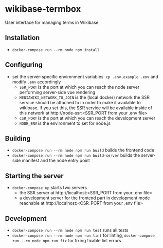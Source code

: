 # wikibase-termbox
User interface for managing terms in Wikibase

## Installation
* `docker-compose run --rm node npm install`

## Configuring
* set the server-specific environment variables: `cp .env.example .env` and modify `.env` accordingly
  * `SSR_PORT` is the port at which you can reach the node server performing server-side vue rendering
  * `MEDIAWIKI_NETWORK_TO_JOIN` is the (local docker) network the SSR service should be attached to in order to make it available to wikibase. If you set this, the SSR service will be available inside of this network at http://node-ssr:<SSR_PORT from your .env file>
  * `CSR_PORT` is the port at which you can reach the development server
  * `NODE_ENV` is the environment to set for node.js

## Building
* `docker-compose run --rm node npm run build` builds the frontend code
* `docker-compose run --rm node npm run build-server` builds the server-side manifest and the node entry point

## Starting the server
* `docker-compose up` starts two servers
  * the SSR server at http://localhost:<SSR_PORT from your .env file>
  * a development server for the frontend part in development mode reachable at http://localhost:<CSR_PORT from your .env file>

## Development
* `docker-compose run --rm node npm run test` runs all tests
* `docker-compose run --rm node npm run lint` for linting, `docker-compose run --rm node npm run fix` for fixing fixable lint errors
